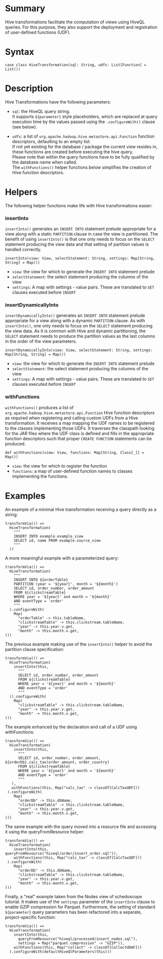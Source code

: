 # Summary
Hive transformations facilitate the computation of views using HiveQL queries. For this purpose, they also support the deployment and registration of user-defined functions (UDF).

# Syntax
    case class HiveTransformation(sql: String, udfs: List[Function] = List())

# Description
Hive Transformations have the following parameters:

* `sql`: the HiveQL query string.  
         It supports `${parameter}` style placeholders, which are replaced at query execution time by the values passed using the `.configureWith()` clause (see below).

* `udfs`: a list of `org.apache.hadoop.hive.metastore.api.Function` function descriptors, defaulting to an empty 
  list.  
  If not yet existing for the database / package the current view resides in, these functions are created before
  executing the hive query.  
  Please note that within the query functions have to be fully qualified by the database name when called.  
  The `withFunctions()` helper functions below simplifies the creation of Hive function descriptors.

# Helpers

The following helper functions make life with Hive transformations easier:

### insertInto

`insertInto()` generates an `INSERT INTO` statement prelude appropriate for a view along with a static `PARTITION` clause in case the view is partitioned. The benefit of using `insertInto()` is that one only needs to focus on the `SELECT` statement producing the view data and that setting of partition values is handled correctly.

    insertInto(view: View, selectStatement: String, settings: Map[String, String] = Map())

* `view`: the view for which to generate the `INSERT INTO` statement prelude
* `selectStatement`: the select statement producing the columns of the view
* `settings`: A map with settings - value pairs. These are translated to `SET` clauses executed before `INSERT`

### insertDynamicallyInto

`insertDynamicallyInto()` generates an `INSERT INTO` statement prelude appropriate for a view along with a dynamic `PARTITION` clause. As with `insertInto()`, one only needs to focus on the `SELECT` statement producing the view data. As it is common with Hive and dynamic partitioning, the `SELECT` statement needs to produce the partition values as the last columns in the order of the view parameters.

    insertDynamicallyInto(view: View, selectStatement: String, settings: Map[String, String] = Map())

* `view`: the view for which to generate the `INSERT INTO` statement prelude
* `selectStatement`: the select statement producing the columns of the view
* `settings`: A map with settings - value pairs. These are translated to `SET` clauses executed before `INSERT`

### withFunctions

`withFunctions()` produces a list of `org.apache.hadoop.hive.metastore.api.Function` Hive function descriptors as required when registering and calling custom UDFs from a Hive transformation. It receives a map mapping the UDF names to be registered to the classes implementing those UDFs. It traverses the classpath looking for the JAR files where the UDF class is defined and fills in the appropriate function descriptors such that proper `CREATE FUNCTION`  statements can be produced.

    def withFunctions(view: View, functions: Map[String, Class[_]] = Map())

* `view`: the view for which to register the function
* `functions`: a map of user-defined function names to classes implementing the functions.

# Examples

An example of a minimal Hive transformation receiving a query directly as a string:

    transformVia(() =>
      HiveTransformation(
        """
        INSERT INTO example.example_view
        SELECT id, name FROM example.source_view
        """
      ))

A more meaningful example with a parameterized query:

    transformVia(() =>
      HiveTransformation(
        """
        INSERT INTO ${orderTable}
        PARTITION (year = '${year}', month = '${month}')
        SELECT id, order_number, order_amount 
        FROM ${clickstreamTable}
        WHERE year = '${year}' and month = '${month}'
        AND eventType = 'order'
        """
      ).configureWith(
        Map(
          "orderTable" -> this.tableName,
          "clickstreamTable" -> this.clickstream.tableName,
          "year" -> this.year.v.get,
          "month" -> this.month.v.get,
    )))

The previous example making use of the `insertInto()` helper to avoid the partition clause specification:

    transformVia(() =>
      HiveTransformation(
        insertInto(this,
          """
          SELECT id, order_number, order_amount 
          FROM ${clickstreamTable}
          WHERE year = '${year}' and month = '${month}'
          AND eventType = 'order'
          """
      )).configureWith(
        Map(
          "clickstreamTable" -> this.clickstream.tableName,
          "year" -> this.year.v.get,
          "month" -> this.month.v.get,
    )))

The example enhanced by the declaration and call of a UDF using withFunctions:

    transformVia(() =>
      HiveTransformation(
        insertInto(this,
          """
          SELECT id, order_number, order_amount, ${orderDb}.calc_tax(order_amount, order_country) 
          FROM ${clickstreamTable}
          WHERE year = '${year}' and month = '${month}'
          AND eventType = 'order'
          """
       ),
       withFunctions(this, Map("calc_tax" -> classOf[CalcTaxUDF]))  
     ).configureWith(
        Map(
          "orderDb" -> this.dbName,
          "clickstreamTable" -> this.clickstream.tableName,
          "year" -> this.year.v.get,
          "month" -> this.month.v.get,
    )))

The same example with the query moved into a resource file and accessing it using the queryFromResource helper:

    transformVia(() =>
      HiveTransformation(
        insertInto(this, queryFromResource("hiveql/order/insert_order.sql")),
        withFunctions(this, Map("calc_tax" -> classOf[CalcTaxUDF]))  
     ).configureWith(
        Map(
          "orderDb" -> this.dbName,
          "clickstreamTable" -> this.clickstream.tableName,
          "year" -> this.year.v.get,
          "month" -> this.month.v.get,
    )))

Finally, a "real" example taken from the Nodes view of schedoscope tutorial. It makes use of the `settings` parameter of the `insertInto` clause to enable GZIP compression for Parquet. Furthermore, the setting of standard `${parameter}` query parameters has been refactored into a separate, project-specific function:

    transformVia(() =>
      HiveTransformation(
        insertInto(this,
          queryFromResource("hiveql/processed/insert_nodes.sql"),
          settings = Map("parquet.compression" -> "GZIP")),
        withFunctions(this, Map("collect" -> classOf[CollectUDAF]))
      ).configureWith(defaultHiveQlParameters(this)))